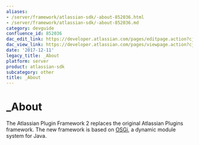 ```yaml
---
aliases:
- /server/framework/atlassian-sdk/-about-852036.html
- /server/framework/atlassian-sdk/-about-852036.md
category: devguide
confluence_id: 852036
dac_edit_link: https://developer.atlassian.com/pages/editpage.action?cjm=wozere&pageId=852036
dac_view_link: https://developer.atlassian.com/pages/viewpage.action?cjm=wozere&pageId=852036
date: '2017-12-11'
legacy_title: _About
platform: server
product: atlassian-sdk
subcategory: other
title: _About
---
```

# \_About

The Atlassian Plugin Framework 2 replaces the original Atlassian Plugins framework. The new framework is based on <a href="http://www.osgi.org/" class="external-link">OSGi</a>, a dynamic module system for Java.




































































